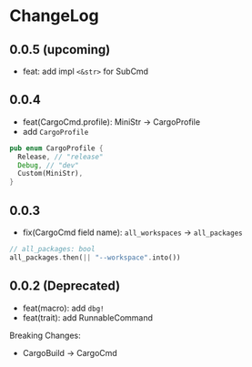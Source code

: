 # ChangeLog

## 0.0.5 (upcoming)

- feat: add impl `<&str>` for SubCmd

## 0.0.4

- feat(CargoCmd.profile): MiniStr -> CargoProfile
- add `CargoProfile`

```rust
pub enum CargoProfile {
  Release, // "release"
  Debug, // "dev"
  Custom(MiniStr),
}
```

## 0.0.3

- fix(CargoCmd field name): `all_workspaces` -> `all_packages`

```rust
// all_packages: bool
all_packages.then(|| "--workspace".into())
```

## 0.0.2 (Deprecated)

- feat(macro): add `dbg!`
- feat(trait): add RunnableCommand

Breaking Changes:

- CargoBuild -> CargoCmd
